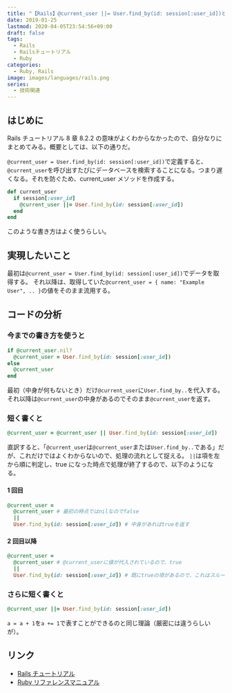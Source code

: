 ```yaml
---
title: "【Rails】@current_user ||= User.find_by(id: session[:user_id])という書き方について"
date: 2019-01-25
lastmod: 2020-04-05T23:54:56+09:00
draft: false
tags:
  - Rails
  - Railsチュートリアル
  - Ruby
categories:
  - Ruby, Rails
image: images/languages/rails.png
series:
  - 技術関連
---
```


## はじめに

Rails チュートリアル 8 章 8.2.2 の意味がよくわからなかったので、自分なりにまとめてみる。概要としては、以下の通りだ。

`@current_user = User.find_by(id: session[:user_id])`で定義すると、`@current_user`を呼び出すたびにデータベースを検索することになる。つまり遅くなる。それを防ぐため、current_user メソッドを作成する。

```ruby
def current_user
  if session[:user_id]
    @current_user ||= User.find_by(id: session[:user_id])
  end
end
```

このような書き方はよく使うらしい。

## 実現したいこと

最初は`@current_user = User.find_by(id: session[:user_id])`でデータを取得する。
それ以降は、取得していた`@current_user = { name: "Example User", .. }`の値をそのまま流用する。

## コードの分析

### 今までの書き方を使うと

```ruby
if @current_user.nil?
  @current_user = User.find_by(id: session[:user_id])
else
  @current_user
end
```

最初（中身が何もないとき）だけ`@current_user`に`User.find_by..`を代入する。
それ以降は`@current_user`の中身があるのでそのまま`@current_user`を返す。

### 短く書くと

```ruby
@current_user = @current_user || User.find_by(id: session[:user_id])
```

直訳すると、「`@current_user`は`@current_user`または`User.find_by..`である」だが、これだけではよくわからないので、処理の流れとして捉える。
`||`は項を左から順に判定し、true になった時点で処理が終了するので、以下のようになる。

#### 1 回目

```ruby
@current_user =
  @current_user # 最初の時点ではnilなのでfalse
  ||
  User.find_by(id: session[:user_id]) # 中身があればtrueを返す
```

#### 2 回目以降

```ruby
@current_user =
  @current_user # @current_userに値が代入されているので、true
  ||
  User.find_by(id: session[:user_id]) # 既にtrueの項があるので、これはスルーされる
```

### さらに短く書くと

```ruby
@current_user ||= User.find_by(id: session[:user_id])
```

`a = a + 1`を`a += 1`で表すことができるのと同じ理論（厳密には違うらしいが）。

## リンク

- [Rails チュートリアル](https://railstutorial.jp/chapters/basic_login?version=5.1#sec-current_user)
- [Ruby リファレンスマニュアル](https://docs.ruby-lang.org/ja/2.5.0/doc/spec=2foperator.html#selfassign)
